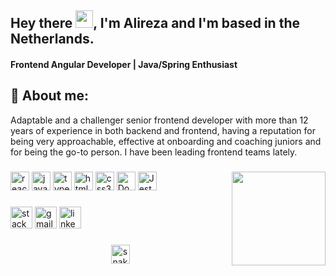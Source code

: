 <h2 align="left">Hey there <img src="https://media.giphy.com/media/hvRJCLFzcasrR4ia7z/giphy.gif" width="28">, I'm Alireza and I'm based in the Netherlands.</h2>


<h4 align='left'>
  Frontend Angular Developer | Java/Spring Enthusiast
</h4>


## 🧑 About me:

<p>
Adaptable and a challenger senior frontend developer with more than 12 years of experience in both backend and frontend, having a reputation for being very approachable, effective at onboarding and coaching juniors and for being the go-to person. I have been leading frontend teams lately. 
</p>


###

<img align="right" height="150" src="https://i.imgflip.com/65efzo.gif"  />

###

<div align="left">
  <img src="https://cdn.jsdelivr.net/devicons/devicon/icons/angular/angular-original.svg" height="30" alt="react logo"  />
  <img src="https://cdn.jsdelivr.net/gh/devicons/devicon/icons/javascript/javascript-original.svg" height="30" alt="javascript logo"  />
  <img src="https://cdn.jsdelivr.net/gh/devicons/devicon/icons/typescript/typescript-original.svg" height="30" alt="typescript logo"  />
  <img src="https://cdn.jsdelivr.net/gh/devicons/devicon/icons/html5/html5-original.svg" height="30" alt="html5 logo"  />
  <img src="https://cdn.jsdelivr.net/gh/devicons/devicon/icons/css3/css3-original.svg" height="30" alt="css3 logo"  />
  <img src="https://cdn.jsdelivr.net/devicons/devicon/icons/docker/docker-original.svg" height="30" alt="Docker logo"  />
  <img src="https://cdn.jsdelivr.net/gh/devicons/devicon/icons/jest/jest-plain.svg" height="30" alt="Jest logo"  />
</div>

###

<div align="left">
  <img src="https://img.shields.io/static/v1?message=Stackoverflow&logo=instagram&label=&color=E4405F&logoColor=white&labelColor=&style=for-the-badge" height="35" alt="stackoverflow logo"  />
  <img src="https://img.shields.io/static/v1?message=Gmail&logo=gmail&label=&color=D14836&logoColor=white&labelColor=&style=for-the-badge" height="35" alt="gmail logo"  />
  <img src="https://img.shields.io/static/v1?message=LinkedIn&logo=linkedin&label=&color=0077B5&logoColor=white&labelColor=&style=for-the-badge" height="35" alt="linkedin logo"  />
</div>

###

<div align="center">
  <img src="https://snake.svg" height="30" alt="snake"  />
</div>
